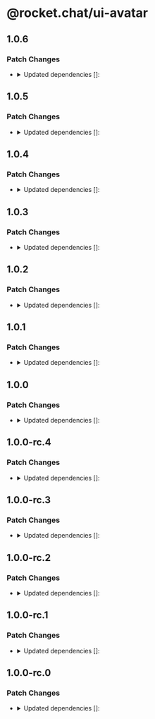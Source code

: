 # @rocket.chat/ui-avatar

## 1.0.6

### Patch Changes

- <details><summary>Updated dependencies []:</summary>

  - @rocket.chat/ui-contexts@5.0.6
  </details>

## 1.0.5

### Patch Changes

- <details><summary>Updated dependencies []:</summary>

  - @rocket.chat/ui-contexts@5.0.5
  </details>

## 1.0.4

### Patch Changes

- <details><summary>Updated dependencies []:</summary>

  - @rocket.chat/ui-contexts@5.0.4
  </details>

## 1.0.3

### Patch Changes

- <details><summary>Updated dependencies []:</summary>

  - @rocket.chat/ui-contexts@5.0.3
  </details>

## 1.0.2

### Patch Changes

- <details><summary>Updated dependencies []:</summary>

  - @rocket.chat/ui-contexts@5.0.2
  </details>

## 1.0.1

### Patch Changes

- <details><summary>Updated dependencies []:</summary>

  - @rocket.chat/ui-contexts@5.0.1
  </details>

## 1.0.0

### Patch Changes

- <details><summary>Updated dependencies []:</summary>

  - @rocket.chat/ui-contexts@5.0.0
  </details>

## 1.0.0-rc.4

### Patch Changes

- <details><summary>Updated dependencies []:</summary>

  - @rocket.chat/ui-contexts@5.0.0-rc.4
  </details>

## 1.0.0-rc.3

### Patch Changes

- <details><summary>Updated dependencies []:</summary>

  - @rocket.chat/ui-contexts@5.0.0-rc.3
  </details>

## 1.0.0-rc.2

### Patch Changes

- <details><summary>Updated dependencies []:</summary>

  - @rocket.chat/ui-contexts@5.0.0-rc.2
  </details>

## 1.0.0-rc.1

### Patch Changes

- <details><summary>Updated dependencies []:</summary>

  - @rocket.chat/ui-contexts@5.0.0-rc.1
  </details>

## 1.0.0-rc.0

### Patch Changes

- <details><summary>Updated dependencies []:</summary>

  - @rocket.chat/ui-contexts@5.0.0-rc.0
  </details>

